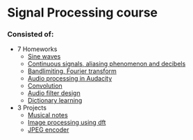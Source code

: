 # Signal Processing course
### Consisted of:
* 7 Homeworks
   * [Sine waves](/Homeworks/Lab%200/rezolvare.py)
   * [Continuous signals, aliasing phenomenon and decibels](/Homeworks/Lab%201/lab1.ipynb)
   * [Bandlimiting, Fourier transform](/Homeworks/Lab%202/tema2.ipynb)
   * [Audio processing in Audacity](/Homeworks/Lab%203/Screenshot%20from%202021-11-25%2017-08-17.png)
   * [Convolution](/Homeworks/Lab%204/Lab4.ipynb)
   * [Audio filter design](/Homeworks/Lab%205/lab5.ipynb)
   * [Dictionary learning](/Homeworks/Lab%206/lab6.ipynb)
* 3 Projects
   * [Musical notes](Projects/Tema%201/ps-tema-1.ipynb)
   * [Image processing using dft](Projects/Tema%202/ps-tema-2.ipynb)
   * [JPEG encoder](Projects/Tema%203/ps-tema-3.ipynb)

